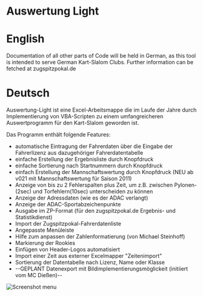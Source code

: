 # Auswertung Light

English
=======
Documentation of all other parts of Code will be held in German, as this tool is intended to serve German Kart-Slalom Clubs. Further information can be fetched at zugspitzpokal.de

Deutsch
=======
Auswertung-Light ist eine Excel-Arbeitsmappe die im Laufe der Jahre durch Implementierung von VBA-Scripten zu einem umfangreicheren Auswertprogramm für den Kart-Slalom geworden ist.

Das Programm enthält folgende Features:
* automatische Eintragung der Fahrerdaten über die Eingabe der Fahrerlizenz aus dazugehöriger Fahrerdatentabelle
* einfache Erstellung der Ergebnisliste durch Knopfdruck
* einfache Sortierung nach Startnummern durch Knopfdruck
* einfach Erstellung der Mannschaftswertung durch Knopfdruck (NEU ab v021 mit Mannschaftswertung für Saison 2011)
* Anzeige von bis zu 2 Fehlerspalten plus Zeit, um z.B. zwischen Pylonen-(2sec) und Torfehlern(10sec) unterscheiden zu können
* Anzeige der Adressdaten (wie es der ADAC verlangt)
* Anzeige der ADAC-Sportabzeichenpunkte
* Ausgabe im ZP-Format (für den zugspitzpokal.de Ergebnis- und Statistikdienst)
* Import der Zugspitzpokal-Fahrerdatenliste
* Angepasste Menüleiste
* Hilfe zum anpassen der Zahlenformatierung (von Michael Steinhoff)
* Markierung der Rookies
* Einfügen von Header-Logos automatisiert
* Import einer Zeit aus externer Excelmapper "Zeitenimport"
* Sortierung der Datentabelle nach Lizenz, Name oder Klasse
* --GEPLANT Datenexport mit Bildimplementierungsmöglickeit (initiiert vom MC Dießen)--

![Screenshot menu](http://www.zugspitzpokal.de/sites/default/files/auswertung_light_v017_menubar.png)
